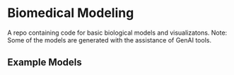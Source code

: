 # Biomedical Modeling

A repo containing code for basic biological models and visualizatons. 
Note: Some of the models are generated with the assistance of GenAI tools.

## Example Models



